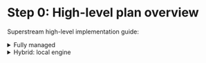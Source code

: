# Step 0: High-level plan overview

Superstream high-level implementation guide:



<details>

<summary>Fully managed</summary>

### Step 1: Login

Upon receiving an email from Superstream, head over to the [SSM Console](https://app.superstream.ai) and log in

### Step 2: Connect

Connect at least one Kafka cluster through an API key and/or an Engine

### _<mark style="color:purple;">Optional</mark>_. Step 3: Clients

Replace client packages with the equivalent SSM package.

### Step 4: Sanity checks

* Engine deployment is healthy and monitored
* Clusters are connected properly
* Optimizations are being identified and highlighted
* _<mark style="color:purple;">Optional</mark>._ Client properties are retrieved and can be updated

</details>

<details>

<summary>Hybrid: local engine</summary>

### Step 1: Fill out the "Environment Readiness Checklist"

Please complete the [following checklist](https://docs.google.com/spreadsheets/d/1z-IRt6jBhMpL-T9XhL0k1hoPHgAZnlSoPh0ay2ymses/edit?usp=sharing) to ensure your environment is ready for deployment. Once finished, please share it with your success engineer.

### Step 2: Deploy the SSM engine

Deploy at least one SSM engine following the [step-by-step](step-2-engine-deployment.md) guide provided on the documentation site.

### Step 3: Head over to the SSM Console

Superstream management takes place through the [SSM console](https://app.superstream.ai).

### Step 4: Connect at least one Kafka cluster through an API key and/or an Engine

### Step 5: Client connectivity

Replace client packages with the equivalent SSM package.

### Step 6: Sanity checks

We make sure the entire deployment is resilient and works as expected:

* Engine deployment is healthy and monitored
* Clusters are connected properly
* Optimizations are being identified and highlighted
* Client properties are retrieved and can be updated

### Architecture

<img src="../.gitbook/assets/image (7).png" alt="" data-size="original">

### Firewall rules can be found [here](../security-and-legal/firewall-rules.md)

</details>
